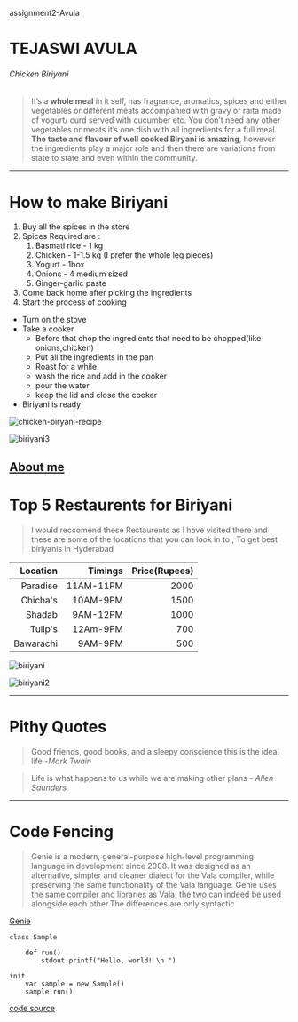 assignment2-Avula
# TEJASWI AVULA
###### Chicken Biriyani
>It’s a **whole meal**  in it self, has fragrance, aromatics, spices and either vegetables or different meats accompanied with gravy or raita made of yogurt/ curd served with cucumber etc. You don’t need any other vegetables or meats it’s one dish with all ingredients for a full meal. **The taste and flavour of well cooked Biryani is amazing**, however the ingredients play a major role and then there are variations from state to state and even within the community.
-------------------------------
# How to make Biriyani
1. Buy all the spices in the store
2. Spices Required are :
   1. Basmati rice - 1 kg
   2. Chicken - 1-1.5 kg (I prefer the whole leg pieces)
   3. Yogurt - 1box
   4. Onions - 4 medium sized
   5. Ginger-garlic paste 
3. Come back home after picking the ingredients
4. Start the process of cooking
* Turn on the stove
* Take a cooker
   * Before that chop the ingredients that need to be chopped(like onions,chicken)
   * Put all the ingredients in the pan
   * Roast for a while
   * wash the rice and add in the cooker
   * pour the water
   * keep the lid and close the cooker
* Biriyani is ready

![chicken-biryani-recipe](https://user-images.githubusercontent.com/77764342/106365359-a84e9380-62fa-11eb-9e54-98c113407c7f.jpg)

![biriyani3](https://user-images.githubusercontent.com/77764342/106392685-916e7680-63b8-11eb-8d62-60a030b5a9de.jpg)

[About me](AboutMe.md)
----------------------
# Top 5 Restaurents for Biriyani
> I would reccomend these Restaurents as I have visited there and these are some of the locations that you can look in to , To get best biriyanis in Hyderabad 

| Location  |  Timings   |   Price(Rupees) |
|---: | ---: | ---: |              
| Paradise  | 11AM-11PM  |   2000          |
| Chicha's  | 10AM-9PM   |   1500          |
| Shadab    | 9AM-12PM   |   1000          |
| Tulip's   | 12Am-9PM   |   700           |
| Bawarachi | 9AM-9PM    |   500           |

![biriyani](https://user-images.githubusercontent.com/77764342/106392625-5e2be780-63b8-11eb-8cab-d7ad826a7569.jpg)

![biriyani2](https://user-images.githubusercontent.com/77764342/106392666-7dc31000-63b8-11eb-8bea-e8245b2cc2cf.jpg)

----------------------------
# Pithy Quotes
>Good friends, good books, and a sleepy conscience this is the ideal life -*Mark Twain*

>Life is what happens to us while we are making other plans - *Allen Saunders* 
---------------------------------------------
# Code Fencing

>Genie is a modern, general-purpose high-level programming language in development since 2008. It was designed as an alternative, simpler and cleaner dialect for the Vala compiler, while preserving the same functionality of the Vala language. Genie uses the same compiler and libraries as Vala; the two can indeed be used alongside each other.The differences are only syntactic

[Genie](https://en.wikipedia.org/wiki/Genie_(programming_language))

```
class Sample

    def run()
        stdout.printf("Hello, world! \n ")

init
    var sample = new Sample()
    sample.run() 
```

[code source](https://en.wikipedia.org/wiki/Genie_(programming_language))

